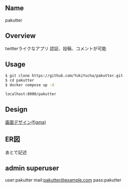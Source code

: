 ## Name
pakutter

## Overview
twitterライクなアプリ
認証、投稿、コメントが可能

## Usage
```bash
$ git clone https://github.com/YukiYucha/pakutter.git
$ cd pakutter
$ docker compose up -d

localhost:8000/pakutter
```

## Design
[画面デザイン(figma)](https://www.figma.com/file/1cCzGx1SH9nCkxwXnjFG1D/Untitled?node-id=0%3A1)

## ER図
あとで記述

## admin superuser
user:pakutter
mail:pakutter@example.com
pass:pakutter